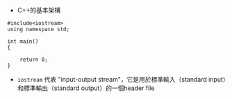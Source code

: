+ C++的基本架構

```cpp=
#include<iostream>
using namespace std;

int main()
{
    
    return 0;
}
```
+ `iostream` 代表 "input-output stream"，它是用於標準輸入（standard input）和標準輸出（standard output）的一個header file